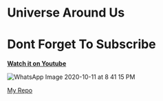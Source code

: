 

# Universe Around Us



# Dont Forget To Subscribe

[          **Watch it on Youtube**           ](https://www.youtube.com/watch?v=pjG3IWYQfVU&t=14s)



![WhatsApp Image 2020-10-11 at 8 41 15 PM](https://user-images.githubusercontent.com/67018643/95751115-be890300-0cbb-11eb-8f4b-c9c9fe360f7c.jpeg)


[ My Repo ](https://github.com/Zeeshan-progs/Flutter_Planet_Arround_Universe)
